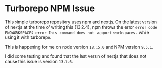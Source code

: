# Turborepo NPM Issue

This simple turborepo repository uses npm and nextjs. On the latest version of nextjs at the time of writing this (13.2.4), npm throws the error `error code ENOWORKSPACES error This command does not support workspaces.` while using it with turborepo.

This is happening for me on node version `18.15.0` and NPM version `9.6.1`.

I did some testing and found that the last versin of nextjs that does not cause this issue is version `13.1.6`.
